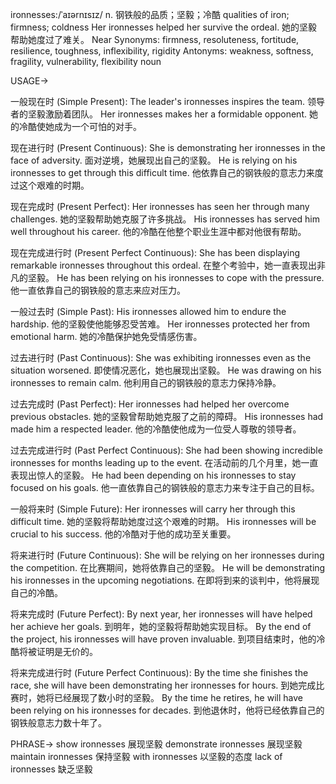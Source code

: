 ironnesses:/ˈaɪərnɪsɪz/
n.
钢铁般的品质；坚毅；冷酷
qualities of iron; firmness; coldness
Her ironnesses helped her survive the ordeal. 她的坚毅帮助她度过了难关。
Near Synonyms:  firmness, resoluteness, fortitude, resilience, toughness, inflexibility, rigidity
Antonyms: weakness, softness, fragility, vulnerability, flexibility
noun


USAGE->

一般现在时 (Simple Present):
The leader's ironnesses inspires the team.  领导者的坚毅激励着团队。
Her ironnesses makes her a formidable opponent. 她的冷酷使她成为一个可怕的对手。

现在进行时 (Present Continuous):
She is demonstrating her ironnesses in the face of adversity.  面对逆境，她展现出自己的坚毅。
He is relying on his ironnesses to get through this difficult time. 他依靠自己的钢铁般的意志力来度过这个艰难的时期。

现在完成时 (Present Perfect):
Her ironnesses has seen her through many challenges. 她的坚毅帮助她克服了许多挑战。
His ironnesses has served him well throughout his career. 他的冷酷在他整个职业生涯中都对他很有帮助。

现在完成进行时 (Present Perfect Continuous):
She has been displaying remarkable ironnesses throughout this ordeal. 在整个考验中，她一直表现出非凡的坚毅。
He has been relying on his ironnesses to cope with the pressure. 他一直依靠自己的钢铁般的意志来应对压力。


一般过去时 (Simple Past):
His ironnesses allowed him to endure the hardship. 他的坚毅使他能够忍受苦难。
Her ironnesses protected her from emotional harm. 她的冷酷保护她免受情感伤害。

过去进行时 (Past Continuous):
She was exhibiting ironnesses even as the situation worsened. 即使情况恶化，她也展现出坚毅。
He was drawing on his ironnesses to remain calm. 他利用自己的钢铁般的意志力保持冷静。

过去完成时 (Past Perfect):
Her ironnesses had helped her overcome previous obstacles. 她的坚毅曾帮助她克服了之前的障碍。
His ironnesses had made him a respected leader. 他的冷酷使他成为一位受人尊敬的领导者。

过去完成进行时 (Past Perfect Continuous):
She had been showing incredible ironnesses for months leading up to the event. 在活动前的几个月里，她一直表现出惊人的坚毅。
He had been depending on his ironnesses to stay focused on his goals. 他一直依靠自己的钢铁般的意志力来专注于自己的目标。


一般将来时 (Simple Future):
Her ironnesses will carry her through this difficult time. 她的坚毅将帮助她度过这个艰难的时期。
His ironnesses will be crucial to his success. 他的冷酷对于他的成功至关重要。

将来进行时 (Future Continuous):
She will be relying on her ironnesses during the competition. 在比赛期间，她将依靠自己的坚毅。
He will be demonstrating his ironnesses in the upcoming negotiations. 在即将到来的谈判中，他将展现自己的冷酷。

将来完成时 (Future Perfect):
By next year, her ironnesses will have helped her achieve her goals. 到明年，她的坚毅将帮助她实现目标。
By the end of the project, his ironnesses will have proven invaluable. 到项目结束时，他的冷酷将被证明是无价的。

将来完成进行时 (Future Perfect Continuous):
By the time she finishes the race, she will have been demonstrating her ironnesses for hours. 到她完成比赛时，她将已经展现了数小时的坚毅。
By the time he retires, he will have been relying on his ironnesses for decades. 到他退休时，他将已经依靠自己的钢铁般意志力数十年了。

PHRASE->
show ironnesses  展现坚毅
demonstrate ironnesses 展现坚毅
maintain ironnesses  保持坚毅
with ironnesses  以坚毅的态度
lack of ironnesses  缺乏坚毅
